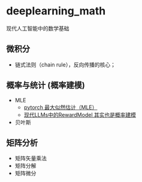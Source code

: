 # deeplearning_math

现代人工智能中的数学基础

## 微积分

- 链式法则（chain rule），反向传播的核心；

## 概率与统计 (概率建模)


- MLE
    - [pytorch 最大似然估计（MLE）](https://www.bilibili.com/video/BV15s4y1S7aZ/?spm_id_from=333.999.0.0&vd_source=dfcff7d11c82750f8988463a5bfa98f3)
    - [现代LLMs中的RewardModel 其实也是概率建模](https://www.bilibili.com/video/BV1pM4m1U75K/)
- 贝叶斯

## 矩阵分析

- 矩阵矢量乘法
- 矩阵分解
- 矩阵微分

